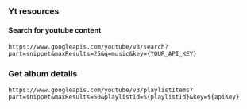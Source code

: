### Yt resources

#### Search for youtube content
```https://www.googleapis.com/youtube/v3/search?part=snippet&maxResults=25&q=music&key={YOUR_API_KEY}```
### Get album details
```https://www.googleapis.com/youtube/v3/playlistItems?part=snippet&maxResults=50&playlistId=${playlistId}&key=${apiKey}```
